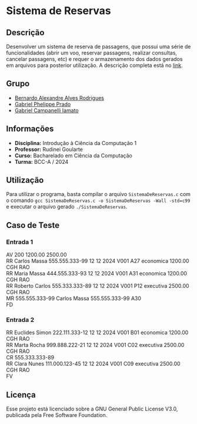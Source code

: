 # Sistema de Reservas

## Descrição
Desenvolver um sistema de reserva de passagens, que possui uma série de funcionalidades (abrir um voo, reservar passagens, realizar consultas, cancelar passagens, etc) e requer o armazenamento dos dados gerados em arquivos para posterior utilização. A descrição completa está no [link](https://drive.google.com/file/d/1yVyazjBff_MNUbZtNK-_QDgeaY7r_EQS/view?usp=drive_link).

## Grupo
 - [Bernardo Alexandre Alves Rodrigues](mailto:bernardorodrigues@usp.br)
 - [Gabriel Phelippe Prado](mailto:gabriel.phelippe@usp.br)
 - [Gabriel Campanelli Iamato](mailto:gabriel.c.iamato@usp.br)

## Informações
 - **Disciplina:** Introdução à Ciência da Computação 1
 - **Professor:** Rudinei Goularte
 - **Curso:** Bacharelado em Ciência da Computação
 - **Turma:** BCC-A / 2024 

## Utilização
Para utilizar o programa, basta compilar o arquivo `SistemaDeReservas.c` com o comando `gcc SistemaDeReservas.c -o SistemaDeReservas -Wall -std=c99` e executar o arquivo gerado `./SistemaDeReservas`.

## Caso de Teste
### Entrada 1
AV 200 1200.00 2500.00\
RR Carlos Massa 555.555.333-99 12 12 2024 V001 A27 economica 1200.00 CGH RAO\
RR Maria Massa 444.555.333-93 12 12 2024 V001 A31 economica 1200.00 CGH RAO\
RR Roberto Carlos 555.333.333-89 12 12 2024 V001 P12 executiva 2500.00 CGH RAO\
MR 555.555.333-99 Carlos Massa 555.555.333-99 A30\
FD

### Entrada 2
RR Euclides Simon 222.111.333-12 12 12 2024 V001 B01 economica 1200.00 CGH RAO\
RR Marta Rocha 999.888.222-21 12 12 2024 V001 C02 executiva 2500.00 CGH RAO\
CR 555.333.333-89\
RR Clara Nunes 111.000.123-45 12 12 2024 V001 C09 executiva 2500.00 CGH RAO\
FV

## Licença
Esse projeto está licenciado sobre a GNU General Public License V3.0, publicada pela Free Software Foundation.